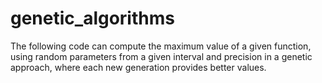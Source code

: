 # genetic_algorithms

The following code can compute the maximum value of a given function, using random parameters from a given interval and precision in a genetic approach, where each new generation provides better values.
